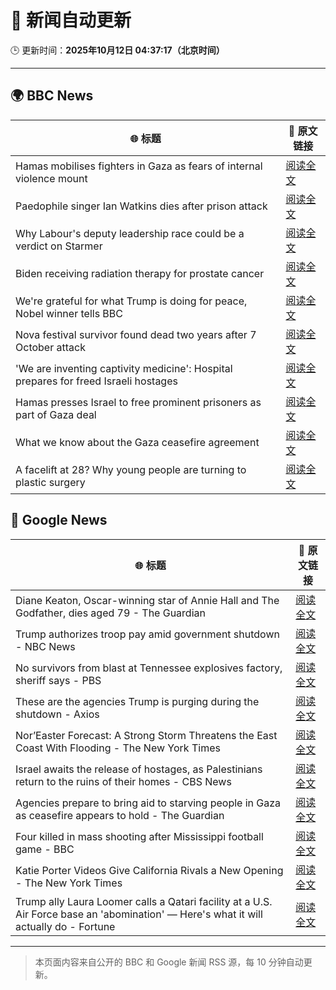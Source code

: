 # 🧠 新闻自动更新

🕒 更新时间：**2025年10月12日 04:37:17（北京时间）**

---

## 🌍 BBC News

| 🌐 标题 | 🔗 原文链接 |
|--------|-------------|
| Hamas mobilises fighters in Gaza as fears of internal violence mount | [阅读全文](https://www.bbc.com/news/articles/ce8482418plo?at_medium=RSS&at_campaign=rss) |
| Paedophile singer Ian Watkins dies after prison attack | [阅读全文](https://www.bbc.com/news/articles/cm2d2me0eljo?at_medium=RSS&at_campaign=rss) |
| Why Labour's deputy leadership race could be a verdict on Starmer | [阅读全文](https://www.bbc.com/news/articles/c4g5nxzzky2o?at_medium=RSS&at_campaign=rss) |
| Biden receiving radiation therapy for prostate cancer | [阅读全文](https://www.bbc.com/news/articles/c1ede670jnyo?at_medium=RSS&at_campaign=rss) |
| We're grateful for what Trump is doing for peace, Nobel winner tells BBC | [阅读全文](https://www.bbc.com/news/articles/c5y8y25l250o?at_medium=RSS&at_campaign=rss) |
| Nova festival survivor found dead two years after 7 October attack | [阅读全文](https://www.bbc.com/news/articles/cdxqx5vwqk2o?at_medium=RSS&at_campaign=rss) |
| 'We are inventing captivity medicine': Hospital prepares for freed Israeli hostages | [阅读全文](https://www.bbc.com/news/articles/c4gvg8jx7gmo?at_medium=RSS&at_campaign=rss) |
| Hamas presses Israel to free prominent prisoners as part of Gaza deal | [阅读全文](https://www.bbc.com/news/articles/cd727d2ne42o?at_medium=RSS&at_campaign=rss) |
| What we know about the Gaza ceasefire agreement | [阅读全文](https://www.bbc.com/news/articles/cvgqx7ygq41o?at_medium=RSS&at_campaign=rss) |
| A facelift at 28? Why young people are turning to plastic surgery | [阅读全文](https://www.bbc.com/news/articles/czxwvr57424o?at_medium=RSS&at_campaign=rss) |

## 📰 Google News

| 🌐 标题 | 🔗 原文链接 |
|--------|-------------|
| Diane Keaton, Oscar-winning star of Annie Hall and The Godfather, dies aged 79 - The Guardian | [阅读全文](https://news.google.com/rss/articles/CBMivgFBVV95cUxQM0V3MmVzSVppdXQtQ29vMENvUk1hSkF3X3RXNVEwbkpWRERpeFd0RlF2dHNlTGNEeW9SUUd5dTBsbXJOR0xBYTRBOGVfdGhmeGZpUHdzRXc3aFJGQUJaUktsdzROXzg1N1djT3prVjJQbGd6RS12RDRIcWtFY0M0RVRmcjlVQmtCeV9KbTh5MW1jMGNMeUxuRkhJX1ZPd1liLUNoZ0NrTDBmVnktVlkyNFRQOTg5VWNOa2luVldR?oc=5) |
| Trump authorizes troop pay amid government shutdown - NBC News | [阅读全文](https://news.google.com/rss/articles/CBMitAFBVV95cUxOTHk5Q3BDeG9GSTItbF9XY1BQbHRBOE1nbW5BRHEzNTVNaEhCRHltazY0SmdCcXV6c2x0QU1KM29fRURMNmZ3VEJ1M2xxR05hOWUwWjVfcWdMQjQzTlZtemZBNm01RHgzbXZsWGhTTThzdmFkSFVZbjRSUzJsazlNTzktY0tJN3JRU1ZhaDg3N1Z3eERvVzYzVmpjV01SMlgtdVJTQ3VkbHB5SS01azhxOE5JNDjSAVZBVV95cUxQNzFvcHdBZElabllVMEpWVHE2aEZHaXJJeUFCNGhKdkxmc3VnZUhWdXVhdE5sQzhXWDk1SXdTQWE5NW1pR1oyUC1vVUV4SDVWcHdqV0kwQQ?oc=5) |
| No survivors from blast at Tennessee explosives factory, sheriff says - PBS | [阅读全文](https://news.google.com/rss/articles/CBMipwFBVV95cUxNZDlEdUlvcjM0RXVSaHo4ZDZuVzF5QVMxMFNZRTdLWlhucUxYUEpHNk9TQXllbjhaLW1vUFBnVXZiOFUyeXZZaEZPZE5QdmM5Ym1NRkY5cXVCd2UySlBicEx3aVJGZHZBVnQwWHVneHlOZjRTNk9oOWRZWXZncUFJNV91OG1WbjEyVzZRTVpPZzhfd3U1VENhX25yTXhjUDVqNlUtLVR6OA?oc=5) |
| These are the agencies Trump is purging during the shutdown - Axios | [阅读全文](https://news.google.com/rss/articles/CBMihwFBVV95cUxPRVBKWGlleDdxa1ZsSDhrMHBscmhfdkNjVnhEUXdzMWM0ZVI5S3VENzFveFhBajB0enNLU0JlTTFXc2RzQU1iWG1HQmRhQzdMQTNjZ19faVZ4MnctR0VadERWWmJjNFdRX3QxZFQycVBna0ltWXVFY2pvSFVwNVl4amxGN1hIZzQ?oc=5) |
| Nor’Easter Forecast: A Strong Storm Threatens the East Coast With Flooding - The New York Times | [阅读全文](https://news.google.com/rss/articles/CBMikwFBVV95cUxPdEdMMXFQODMzUnd2QzRLbDEySGdXX3hkd3drVkxZd3FjdjlVM1Y4M2JoTmt4WERxblBMbHlUR3FzbDNSd2NuajFfanI5WFBHSWNBX0dwaUQ4VUpNRTJjQVhMSFV1Q3ZnOGdkcG1id0ZnZWY1UUN2U01zR0M2SEw2Y3VhSjF1Wkh0aFIza1BiRmdGNFk?oc=5) |
| Israel awaits the release of hostages, as Palestinians return to the ruins of their homes - CBS News | [阅读全文](https://news.google.com/rss/articles/CBMimwFBVV95cUxQeVlDWW1NOEI5WS1yalVhb09BdVdIZU5SSDdGUHFlRXhLOTVVNDNEWmctcGx1cjNkTk5RcThUc3RvNktxRDM2RkJydkVzMFRETlFockhzQkdxV2FuRnNKdElKNnJNREdGWlFzLXJTSGNEeXE5bkpqWTQxdGVJVFhNU01nT2hKMzd4UUk1dUhsZ2NOZEVRRF9LeVBQQdIBoAFBVV95cUxNWGx1VzRPdTA5a0hraGsyclBraV9HRUFHc3U5QWp1b01UOHdobmhQUnVPNk03aGl5ZGswZ0VyTkNsVlhRSFlfaEQwRWdFWjJ5UG5tTHMycVhXOFM2LXVzYnl5b3RxYXRucUhpVnVKRGpDUWI0bWJ2c19zOC1SbU1GWlhNZlR5bWVON3pGSHpOc2EwYzBQa1pDQWJoa012bUNX?oc=5) |
| Agencies prepare to bring aid to starving people in Gaza as ceasefire appears to hold - The Guardian | [阅读全文](https://news.google.com/rss/articles/CBMiywFBVV95cUxNQl9Icklrc0RScDlhSU1yTlVxcnZSWUV5b3dweGdqNXlwWE9rNGFyRHBCMk5hTTVSYzNrZWJsaFlwLS1URzJWMWluUV96ZkNvRlZwY0dUbjNidjBKWjFZbzVYLUxuQzRWYzRkdkl3QjRHWDVtb3dUTTYyYlJVRF9ERjNQRmdjeUxMaWdvN2lXNDJSSHpudzh6T2w2dDNkUmViSzBYdURjVG9uLWpXZk1zT0o2MXdjcHhockNfQnRHZHlEbVlvbkNOMVkzcw?oc=5) |
| Four killed in mass shooting after Mississippi football game - BBC | [阅读全文](https://news.google.com/rss/articles/CBMiWkFVX3lxTFBSeE1Tb2pXTEJRblRONHNXV1ZXdVhadWpVMHVxNGYzX29McjZ2aXR1OHVDT1F0eTV0Vmt5ZmhFcERMVV9reDFRRkFxV3EwUHhRRzR4U3ZGR0pDZw?oc=5) |
| Katie Porter Videos Give California Rivals a New Opening - The New York Times | [阅读全文](https://news.google.com/rss/articles/CBMiigFBVV95cUxOQ3FoMVY1RVJETHRDcGdlSUd5UlpNckc2Rm1LaHRBUFJteTNDY1hFVTRXQjFQSC0zZmJ5X2pIVWl1OFdyQV9yRUpaQ0tKMEpLallWeGFtYjBWVHlCcGNmSDB4azlpRlVlR2pEWFpERUtreU5BU29lNFRsb01BNGFrcV9DalBRbVFVaXc?oc=5) |
| Trump ally Laura Loomer calls a Qatari facility at a U.S. Air Force base an 'abomination' — Here's what it will actually do - Fortune | [阅读全文](https://news.google.com/rss/articles/CBMikwFBVV95cUxNT2FodkR4bFJZWjV2NlJPd3YtVEp1MDh5UE5kb05GVWhtRlZpSFltWXN2Wng0YWxEb1FjQjUxT0xLT0pIRUtfZ016cFJ3NTQySmdIbjQ5T2IzR3ZpZ2cxSG10ZHBKTTY3WWItOWdMTHF4b1VjU0NVOW53SDlYdlAxbEZfb2o1OWdnQUFFNGRUSENSLXM?oc=5) |

---
> 本页面内容来自公开的 BBC 和 Google 新闻 RSS 源，每 10 分钟自动更新。
